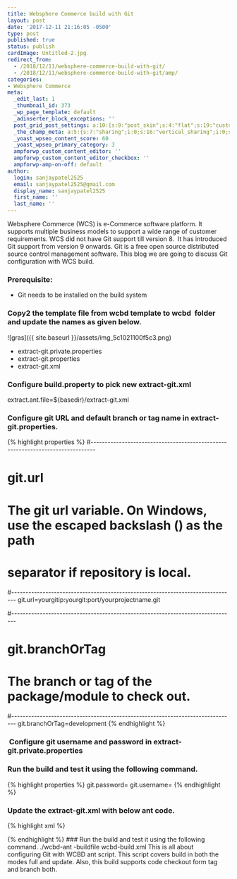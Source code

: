 ```yaml
---
title: Websphere Commerce build with Git
layout: post
date: '2017-12-11 21:16:05 -0500'
type: post
published: true
status: publish
cardImage: Untitled-2.jpg
redirect_from:
  - /2018/12/11/websphere-commerce-build-with-git/
  - /2018/12/11/websphere-commerce-build-with-git/amp/
categories:
- Websphere Commerce
meta:
  _edit_last: 1
  _thumbnail_id: 373
  _wp_page_template: default
  _adinserter_block_exceptions: ''
  post_grid_post_settings: a:10:{s:9:"post_skin";s:4:"flat";s:19:"custom_thumb_source";s:92:"https://abyte.stream/wp-content/plugins/post-grid/assets/frontend/css/images/placeholder.png";s:17:"font_awesome_icon";s:0:"";s:23:"font_awesome_icon_color";s:7:"#737272";s:22:"font_awesome_icon_size";s:4:"50px";s:17:"custom_youtube_id";s:0:"";s:15:"custom_vimeo_id";s:0:"";s:21:"custom_dailymotion_id";s:0:"";s:14:"custom_mp3_url";s:0:"";s:20:"custom_soundcloud_id";s:0:"";}
  _the_champ_meta: a:5:{s:7:"sharing";i:0;s:16:"vertical_sharing";i:0;s:7:"counter";i:0;s:16:"vertical_counter";i:0;s:11:"fb_comments";i:0;}
  _yoast_wpseo_content_score: 60
  _yoast_wpseo_primary_category: 3
  ampforwp_custom_content_editor: ''
  ampforwp_custom_content_editor_checkbox: ''
  ampforwp-amp-on-off: default
author:
  login: sanjaypatel2525
  email: sanjaypatel2525@gmail.com
  display_name: sanjaypatel2525
  first_name: ''
  last_name: ''
---
```


Websphere Commerce (WCS) is e-Commerce software platform. It supports multiple business models to support a wide range of customer requirements.
WCS did not have Git support till version 8.  It has introduced Git support from version 9 onwards. Git is a free open source distributed source control management software.
This blog we are going to discuss Git configuration with WCS build.
### Prerequisite:
- Git needs to be installed on the build system

### Copy2 the template file from wcbd template to wcbd  folder and update the names as given below.

![gras]({{ site.baseurl }}/assets/img_5c1021100f5c3.png)
- extract-git.private.properties<br />
- extract-git.properties<br />
- extract-git.xml


### Configure build.property to pick new extract-git.xml

extract.ant.file=${basedir}/extract-git.xml
### Configure git URL and default branch or tag name in extract-git.properties.
{% highlight properties %}
#-------------------------------------------------------------------------------
# git.url
#
# The git url variable. On Windows, use the escaped backslash (\) as the path
# separator if repository is local.
#-------------------------------------------------------------------------------
git.url=yourgitip:yourgit:port/yourprojectname.git

#-------------------------------------------------------------------------------
# git.branchOrTag
#
# The branch or tag of the package/module to check out.
#-------------------------------------------------------------------------------
git.branchOrTag=development
{% endhighlight %}

###  Configure git username and password in extract-git.private.properties
### Run the build and test it using the following command.
{% highlight properties %}
git.password=<someusername>
git.username=<somepassword>
{% endhighlight %}
### Update the extract-git.xml with below ant code.
{% highlight xml %}
<project name="extract-git" default="all">

  <available property="found.${ant.project.name}.properties"
             file="${basedir}/${ant.project.name}.properties"
             type="file" />
  <fail message="${basedir}/${ant.project.name}.properties does not exist."
        unless="found.${ant.project.name}.properties" />
  <property file="${basedir}/${ant.project.name}.properties" />

  <encodeProperties file="${ant.project.name}.private.properties" />
  <decodeLoadProperties file="${ant.project.name}.private.properties" />

  <!--
   Runs the source extraction process.
  -->
  <target name="all">
    <condition property="branchOrTag" value="${build.branchOrTag}" else="${git.branchOrTag}">
        <isset property="build.branchOrTag"/>
    </condition>
    <if>
      <istrue value="${extract.update.mode}" />
      <then>
        <if>
          <available file="${module.dir}" type="dir" />
          <then>
            <echo message = "GIT Command: git pull --tags" />
            <exec executable = "git" dir = "${module.dir}" failonerror="true">
              <arg value = "pull" />
              <arg value = "--tags" />
            </exec>
            <echo message = "GIT Command: git reset --hard origin/${branchOrTag}" />
            <exec executable = "git" dir = "${module.dir}" failonerror="true">
              <arg value = "reset" />
              <arg value = "--hard" />
              <arg value = "origin/${branchOrTag}" />
            </exec>
          </then>
          <else>
            <echo message = "GIT Command: git clone -b ${branchOrTag} http://${git.username}:${git.password}@${git.url}" />
            <exec executable = "git" dir = "${source.dir}" failonerror="true">
              <arg value = "clone" />
              <arg value = "-b" />
              <arg value = "${branchOrTag}" />
              <arg value = "http://${git.username}:${git.password}@${git.url}" />
            </exec>
          </else>
        </if>
      </then>
      <else>
        <echo message = "GIT Command: git clone -b ${branchOrTag} http://${git.username}:${git.password}@${git.url}" />
        <exec executable = "git" dir = "${source.dir}" failonerror="true">
          <arg value = "clone" />
          <arg value = "-b" />
          <arg value = "${branchOrTag}" />
          <arg value = "http://${git.username}:${git.password}@${git.url}" />
        </exec>
      </else>
    </if>
    <defaultexcludes add="CVSROOT/**" />
  </target>

</project>
{% endhighlight %}
### Run the build and test it using the following command.
./wcbd-ant -buildfile wcbd-build.xml
This is all about configuring Git with WCBD ant script. This script covers build in both the modes full and update. Also, this build supports code checkout form tag and branch both.
&nbsp;
